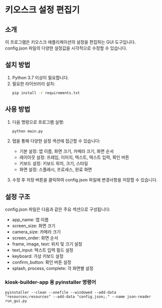 # 키오스크 설정 편집기

## 소개
이 프로그램은 키오스크 애플리케이션의 설정을 편집하는 GUI 도구입니다. config.json 파일의 다양한 설정값을 시각적으로 수정할 수 있습니다.

## 설치 방법
1. Python 3.7 이상이 필요합니다.
2. 필요한 라이브러리 설치:
   ```bash
   pip install -r requirements.txt
   ```

## 사용 방법
1. 다음 명령으로 프로그램 실행:
   ```bash
   python main.py
   ```
2. 탭을 통해 다양한 설정 섹션에 접근할 수 있습니다:
   - 기본 설정: 앱 이름, 화면 크기, 카메라 크기, 화면 순서
   - 레이아웃 설정: 프레임, 이미지, 텍스트, 텍스트 입력, 확인 버튼
   - 키보드 설정: 키보드 위치, 크기, 스타일
   - 화면 설정: 스플래시, 프로세스, 완료 화면

3. 수정 후 저장 버튼을 클릭하여 config.json 파일에 변경사항을 저장할 수 있습니다.

## 설정 구조
config.json 파일은 다음과 같은 주요 섹션으로 구성됩니다:
- app_name: 앱 이름
- screen_size: 화면 크기
- camera_size: 카메라 크기
- screen_order: 화면 순서
- frame, image, text: 위치 및 크기 설정
- text_input: 텍스트 입력 필드 설정
- keyboard: 가상 키보드 설정
- confirm_button: 확인 버튼 설정
- splash, process, complete: 각 화면별 설정 

### kiosk-builder-app 용 pyinstaller 명령어
```
pyinstaller --clean --onefile --windowed --add-data "resources;resources" --add-data "config.json;." --name json-reader run_gui.py
```